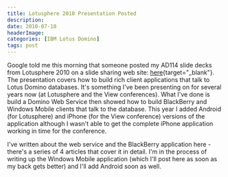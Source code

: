 ```yaml
---
title: Lotusphere 2010 Presentation Posted
description: 
date: 2010-07-10
headerImage: 
categories: [IBM Lotus Domino]
tags: post
---
```


Google told me this morning that someone posted my AD114 slide decks from Lotusphere 2010 on a slide sharing web site: [here](https://www.slideshare.net/ddrschiw/ad114-beyond-the-mobile-browser-building-rich-mobile-applications-for-ibm-lotus-domino){target="_blank"}. The presentation covers how to build rich client applications that talk to Lotus Domino databases. It's something I've been presenting on for several years now (at Lotusphere and the View conferences). What I've done is build a Domino Web Service then showed how to build BlackBerry and Windows Mobile clients that talk to the database. This year I added Android (for Lotusphere) and iPhone (for the View conference) versions of the application although I wasn't able to get the complete iPhone application working in time for the conference.

I've written about the web service and the BlackBerry application here - there's a series of 4 articles that cover it in detail. I'm in the process of writing up the Windows Mobile application (which I'll post here as soon as my back gets better) and I'll add Android soon as well.